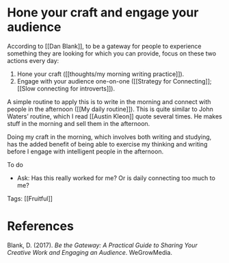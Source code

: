 # Hone your craft and engage your audience

According to [[Dan Blank]], to be a gateway for people to experience something they are looking for which you can provide, focus on these two actions every day:

1. Hone your craft ([[thoughts/my morning writing practice]]).
2. Engage with your audience one-on-one ([[Strategy for Connecting]]; [[Slow connecting for introverts]]).

A simple routine to apply this is to write in the morning and connect with people in the afternoon ([[My daily routine]]). This is quite similar to John Waters’ routine, which I read [[Austin Kleon]] quote several times. He makes stuff in the morning and sell them in the afternoon.

Doing my craft in the morning, which involves both writing and studying, has the added benefit of being able to exercise my thinking and writing before I engage with intelligent people in the afternoon.

To do

- Ask: Has this really worked for me? Or is daily connecting too much to me?

Tags: [[Fruitful]]

# References

Blank, D. (2017). *Be the Gateway: A Practical Guide to Sharing Your Creative Work and Engaging an Audience*. WeGrowMedia.

